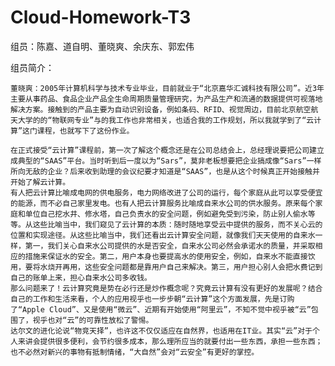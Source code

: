 Cloud-Homework-T3
==================
组员：陈嘉、道自明、董晓爽、余庆东、郭宏伟

组员简介：

    董晓爽：2005年计算机科学与技术专业毕业，目前就业于“北京嘉华汇诚科技有限公司”。近3年主要从事药品、食品企业产品全生命周期质量管理研究，为产品生产和流通的数据提供可视落地解决方案。接触到的产品主要为自动识别设备，例如条码、RFID、视觉周边，目前北京航空航天大学的的“物联网专业”与的我工作也非常相关，也适合我的工作规划，所以我就学到了“云计算”这门课程，也就写下了这份作业。
    
    在正式接受“云计算”课程前，第一次了解这个概念还是在公司总结会上，总经理说要把公司建立成典型的“SAAS”平台。当时听到后一度以为“Sars”，莫非老板想要把企业搞成像“Sars”一样所向无敌的企业？后来收到助理的会议纪要才知道是“SAAS”，也是从这个时候真正开始接触并开始了解云计算。
    有人把云计算比喻成电网的供电服务，电力网络改进了公司的运行，每个家庭从此可以享受便宜的能源，而不必自己家里发电。也有人把云计算服务比喻成自来水公司的供水服务。原来每个家庭和单位自己挖水井、修水塔，自己负责水的安全问题，例如避免受到污染，防止别人偷水等等。从这些比喻当中，我们窥见了云计算的本质：随时随地享受云中提供的服务，而不关心云的位置和实现途径。从这些比喻当中，我们还看出云计算安全问题，就像我们天天使用的自来水一样，第一，我们关心自来水公司提供的水是否安全，自来水公司必然会承诺水的质量，并采取相应的措施来保证水的安全。第二，用户本身也要提高水的使用安全，例如，自来水不能直接饮用，要将水烧开再用，这些安全问题都是靠用户自己来解决。第三，用户担心别人会把水费记到自己的账单上来，担心自来水公司多收钱。
    那么问题来了！云计算究竟是势在必行还是炒作概念呢？究竟云计算有没有更好的发展呢？结合自己的工作和生活来看，个人的应用视乎也一步步朝“云计算”这个方面发展，先是订购了“Apple Cloud”、又是使用“微云”、近期有开始使用“阿里云”，不知不觉中视乎被“云”包围了，视乎也对“云”的可靠性放松了警惕。
    达尔文的进化论说“物竞天择”，也许这不仅仅适应在自然界，也适用在IT业。其实“云”对于个人来讲会提供很多便利，会节约很多成本，那么理所应当的就要付出一些东西，承担一些东西；也不必然对新兴的事物有抵制情绪，“大自然”会对“云安全”有更好的掌控。
